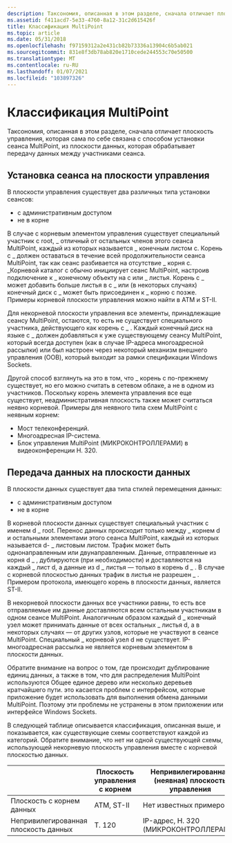 ```yaml
---
description: Таксономия, описанная в этом разделе, сначала отличает плоскость управления, которая сама по себе связана с способом установки сеанса MultiPoint, из плоскости данных, которая обрабатывает передачу данных между участниками сеанса.
ms.assetid: f411acd7-5e33-4760-8a12-31c2d615426f
title: Классификация MultiPoint
ms.topic: article
ms.date: 05/31/2018
ms.openlocfilehash: f97159312a2e431cb82b73336a13904c6b5ab021
ms.sourcegitcommit: 831e8f3db78ab820e1710cede244553c70e50500
ms.translationtype: MT
ms.contentlocale: ru-RU
ms.lasthandoff: 01/07/2021
ms.locfileid: "103897326"
---
```

# <a name="multipoint-taxonomy"></a>Классификация MultiPoint

Таксономия, описанная в этом разделе, сначала отличает плоскость управления, которая сама по себе связана с способом установки сеанса MultiPoint, из плоскости данных, которая обрабатывает передачу данных между участниками сеанса.

## <a name="session-establishment-in-the-control-plane"></a>Установка сеанса на плоскости управления

В плоскости управления существует два различных типа установки сеансов:

-   с административным доступом
-   не в корне

В случае с корневым элементом управления существует специальный участник c root, \_ отличный от остальных членов этого сеанса MultiPoint, каждый из которых называется \_ конечным листом c. Корень c \_ должен оставаться в течение всей продолжительности сеанса MultiPoint, так как сеанс разбивается на отсутствие \_ корня c. \_Корневой каталог c обычно инициирует сеанс MultiPoint, настроив подключение к \_ конечному объекту на c или \_ листья. Корень c \_ может добавить больше листья в c \_ или (в некоторых случаях) конечный диск c \_ может быть присоединен к \_ корню c позже. Примеры корневой плоскости управления можно найти в ATM и ST-II.

Для некорневой плоскости управления все элементы, принадлежащие сеансу MultiPoint, остаются, то есть не существует специального участника, действующего как корень c \_ . Каждый конечный диск на языке c \_ должен добавляться к уже существующему сеансу MultiPoint, который всегда доступен (как в случае IP-адреса многоадресной рассылки) или был настроен через некоторый механизм внешнего управления (OOB), который выходит за рамки спецификации Windows Sockets.

Другой способ взглянуть на это в том, что \_ корень c по-прежнему существует, но его можно считать в сетевом облаке, а не в одном из участников. Поскольку корень элемента управления все еще существует, неадминистративная плоскость также может считаться неявно корневой. Примеры для неявного типа схем MultiPoint с неявным корнем:

-   Мост телеконференций.
-   Многоадресная IP-система.
-   Блок управления MultiPoint (МИКРОКОНТРОЛЛЕРАМИ) в видеоконференции H. 320.

## <a name="data-transfer-in-the-data-plane"></a>Передача данных на плоскости данных

В плоскости данных существует два типа стилей перемещения данных:

-   с административным доступом
-   не в корне

В корневой плоскости данных существует специальный участник с именем d \_ root. Перенос данных происходит только между \_ корнем d и остальными элементами этого сеанса MultiPoint, каждый из которых называется d- \_ листовым листом. Трафик может быть однонаправленным или двунаправленным. Данные, отправленные из корня d \_ , дублируются (при необходимости) и доставляются на каждый \_ лист d, а данные из d \_ листья — только в корень d \_ . В случае с корневой плоскостью данных трафик в листья не разрешен \_ . Примером протокола, имеющего корень в плоскости данных, является ST-II.

В некорневой плоскости данных все участники равны, то есть все отправляемые им данные доставляются всем остальным участникам в одном сеансе MultiPoint. Аналогичным образом каждый d \_ конечный узел может принимать данные от всех остальных \_ листья d, а в некоторых случаях — от других узлов, которые не участвуют в сеансе MultiPoint. Специальный \_ корневой узел d не существует. IP-многоадресная рассылка не является корневым элементом в плоскости данных.

Обратите внимание на вопрос о том, где происходит дублирование единиц данных, а также в том, что для распределения MultiPoint используются Общее единое дерево или несколько деревьев кратчайшего пути. это касается проблем с интерфейсом, которые приложение будет использовать для выполнения обмена данными MultiPoint. Поэтому эти проблемы не устранены в этом приложении или интерфейсе Windows Sockets.

В следующей таблице описывается классификация, описанная выше, и показывается, как существующие схемы соответствуют каждой из категорий. Обратите внимание, что нет ни одной существующей схемы, использующей некорневую плоскость управления вместе с корневой плоскостью данных.

|                      | Плоскость управления с корнем | Непривилегированная (неявная) плоскость управления |
|----------------------|----------------------|-------------------------------------------|
| Плоскость с корнем данных    | ATM, ST-II           | Нет известных примеров.                        |
| Непривилегированная плоскость данных | Т. 120                | IP-адрес, H. 320 (МИКРОКОНТРОЛЛЕРАМИ)                 |



 

 

 




